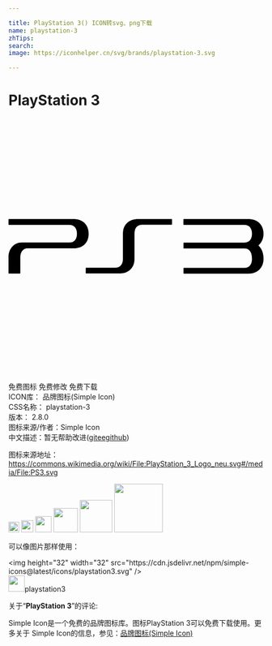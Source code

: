 ```yaml
---

title: PlayStation 3() ICON转svg、png下载
name: playstation-3
zhTips: 
search: 
image: https://iconhelper.cn/svg/brands/playstation-3.svg

---
```


# PlayStation 3  <small style="font-size: 60%;font-weight: 100"></small>

<div id="svg" class="svg-wrap">
<svg role="img" viewBox="0 0 24 24" xmlns="http://www.w3.org/2000/svg"><title>PlayStation 3 icon</title><path d="M15.363 9.438h-3.148c-.97 0-1.447.6-1.447 1.38v2.366c0 .483-.228.83-.71.83H7.304c-.02 0-.035.017-.035.035v.47c0 .02.01.032.03.032h3.11c.97 0 1.45-.597 1.45-1.377V10.81c0-.484.225-.832.71-.832h2.782c.02 0 .04-.014.04-.033V9.47c0-.02-.02-.035-.04-.035zm-9.267 0H.038c-.022 0-.038.017-.038.035v.477c0 .02.016.036.038.036h5.694c.48 0 .71.347.71.83s-.228.83-.71.83H1.228c-.7 0-1.227.587-1.227 1.366v1.513c0 .02.02.037.04.037h1.03c.02 0 .04-.016.04-.037v-1.513c0-.48.28-.82.68-.82H6.1c.97 0 1.444-.595 1.444-1.375 0-.778-.473-1.38-1.442-1.38zm17.454 2.498c-.015-.015-.015-.04 0-.056.3-.25.45-.627.45-1.062 0-.778-.474-1.38-1.446-1.38h-6.057c-.02 0-.036.018-.036.038v.475c0 .02.02.04.04.04h5.7c.48 0 .715.35.715.83s-.23.83-.712.83h-5.7c-.02 0-.036.02-.036.04v.48c0 .02.016.034.037.034h5.7c.63.007.71.62.71.93v.06c0 .485-.23.833-.71.833h-5.7c-.02 0-.036.015-.036.034v.477c0 .02.015.037.036.037h6.05c.973 0 1.446-.645 1.446-1.38v-.057c0-.47-.15-.916-.45-1.19z"/></svg>
</div>
<detail full-name='playstation-3'></detail>

<div class="detail-page">
<p>
<span><span class="badge-success badge">免费图标</span> <span class="badge-success badge">免费修改</span>  <span class="badge-success badge">免费下载</span> </span>
<br/>
<span>
ICON库：
<span class="badge-secondary badge">品牌图标(Simple Icon)</span> 
</span>
<br/>
<span>
CSS名称：
<span class="badge-secondary badge">playstation-3</span> 
</span>

<br/>
<span>
版本：
<span class="badge-secondary badge">2.8.0</span> 
</span>
<br/>
<span>图标来源/作者：<span class="badge-light badge">Simple Icon</span></span> 
<br/>
<span class="zh-detail">中文描述：暂无<span class="help-link"><span>帮助改进</span>(<a href="https://gitee.com/liuwave/icon-helper/edit/master/json/brands/playstation-3.json" target="_blank" rel="noopener noreferrer">gitee</a><a href="https://github.com/liuwave/icon-helper/edit/master/json/brands/playstation-3.json" target="_blank" rel="noopener noreferrer">github</a></span>)</span><br/>
</p>
</div><div class="description description alert alert-light"><p>图标来源地址：<a href="https://commons.wikimedia.org/wiki/File:PlayStation_3_Logo_neu.svg#/media/File:PS3.svg" target="_blank" rel="noopener noreferrer">https://commons.wikimedia.org/wiki/File:PlayStation_3_Logo_neu.svg#/media/File:PS3.svg</a></p></div>
<div class="alert alert-dark">
<img height="21" width="21" src="https://cdn.jsdelivr.net/npm/simple-icons@latest/icons/playstation3.svg" />
<img height="24" width="24" src="https://cdn.jsdelivr.net/npm/simple-icons@latest/icons/playstation3.svg" />
<img height="32" width="32" src="https://cdn.jsdelivr.net/npm/simple-icons@latest/icons/playstation3.svg" />
<img height="48" width="48" src="https://cdn.jsdelivr.net/npm/simple-icons@latest/icons/playstation3.svg" />
<img height="64" width="64" src="https://cdn.jsdelivr.net/npm/simple-icons@latest/icons/playstation3.svg" />
<img height="96" width="96" src="https://cdn.jsdelivr.net/npm/simple-icons@latest/icons/playstation3.svg" />

</div>
<div>
  <p>可以像图片那样使用：    
  </p>
  <div class="alert alert-primary" style="font-size: 14px">
    &lt;img height="32" width="32" src="https://cdn.jsdelivr.net/npm/simple-icons@latest/icons/playstation3.svg" /&gt;
    <copy-btn content='<img height="32" width="32" src="https://cdn.jsdelivr.net/npm/simple-icons@latest/icons/playstation3.svg" />'></copy-btn>
  </div>
  <div class="alert alert-secondary">
    <img height="32" width="32" src="https://cdn.jsdelivr.net/npm/simple-icons@latest/icons/playstation3.svg" />playstation3
    <copy-btn content="playstation3" btn-title="复制图标名称"></copy-btn>
  </div>
</div>
<div class="icon-detail__container">
<p>关于“<b>PlayStation 3</b>”的评论:</p>
</div>
<Vssue title="关于“PlayStation 3”的评论" />
<div><p>Simple Icon是一个免费的品牌图标库。图标PlayStation 3可以免费下载使用。更多关于  Simple Icon的信息，参见：<a target="_blank" href="https://iconhelper.cn/brands.html">品牌图标(Simple Icon)</a>
</p></div>
